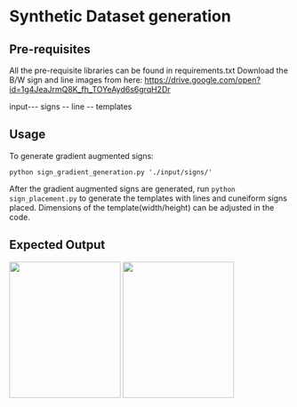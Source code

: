 # Synthetic Dataset generation

## Pre-requisites

All the pre-requisite libraries can be found in requirements.txt
Download the B/W sign and line images from here: https://drive.google.com/open?id=1g4JeaJrmQ8K_fh_TOYeAyd6s6grqH2Dr

input--- signs
     \-- line
     \-- templates

## Usage

To generate gradient augmented signs:

```
python sign_gradient_generation.py './input/signs/'
```

After the gradient augmented signs are generated, run ```python sign_placement.py``` to generate the templates with lines and cuneiform signs placed. Dimensions of the template(width/height) can be adjusted in the code.


## Expected Output

<img src="https://i.imgur.com/EVLYMPA.png" width="200" height="245"> <img src="https://i.imgur.com/d8vurLg.png" width="200" height="245">
